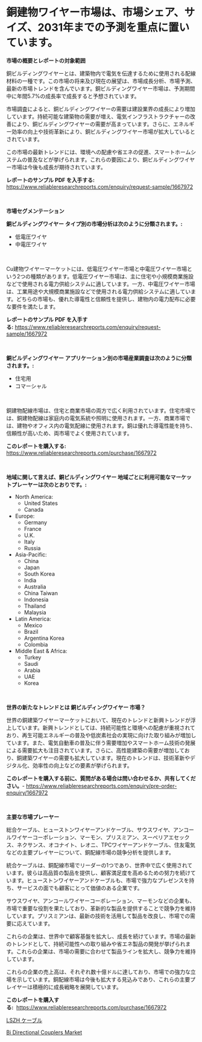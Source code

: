 <p><h1>銅建物ワイヤー市場は、市場シェア、サイズ、2031年までの予測を重点に置いています。</h1></p><p><strong>市場の概要とレポートの対象範囲</strong></p>
<p><p>銅ビルディングワイヤーとは、建築物内で電気を伝達するために使用される配線材料の一種です。この市場の将来及び現在の展望は、市場成長分析、市場予測、最新の市場トレンドを含んでいます。銅ビルディングワイヤー市場は、予測期間中に年間5.7%の成長率で成長すると予想されています。</p><p>市場調査によると、銅ビルディングワイヤーの需要は建設業界の成長により増加しています。持続可能な建築物の需要が増え、電気インフラストラクチャーの改善により、銅ビルディングワイヤーの需要が高まっています。さらに、エネルギー効率の向上や技術革新により、銅ビルディングワイヤー市場が拡大しているとされています。</p><p>この市場の最新トレンドには、環境への配慮や省エネの促進、スマートホームシステムの普及などが挙げられます。これらの要因により、銅ビルディングワイヤー市場は今後も成長が期待されています。</p></p>
<p><strong>レポートのサンプル PDF を入手する:</strong> <a href="https://www.reliableresearchreports.com/enquiry/request-sample/1667972">https://www.reliableresearchreports.com/enquiry/request-sample/1667972</a></p>
<p>&nbsp;</p>
<p><strong>市場セグメンテーション</strong></p>
<p><strong>銅ビルディングワイヤー タイプ別の市場分析は次のように分類されます。:</strong></p>
<p><ul><li>低電圧ワイヤ</li><li>中電圧ワイヤ</li></ul></p>
<p>&nbsp;</p>
<p><p>Cu建物ワイヤーマーケットには、低電圧ワイヤー市場と中電圧ワイヤー市場という2つの種類があります。低電圧ワイヤー市場は、主に住宅や小規模商業施設などで使用される電力供給システムに適しています。一方、中電圧ワイヤー市場は、工業用途や大規模商業施設などで使用される電力供給システムに適しています。どちらの市場も、優れた導電性と信頼性を提供し、建物内の電力配布に必要な要件を満たします。</p></p>
<p><strong>レポートのサンプル PDF を入手する:</strong>&nbsp;<a href="https://www.reliableresearchreports.com/enquiry/request-sample/1667972">https://www.reliableresearchreports.com/enquiry/request-sample/1667972</a></p>
<p>&nbsp;</p>
<p><strong> 銅ビルディングワイヤー アプリケーション別の市場産業調査は次のように分類されます。:</strong></p>
<p><ul><li>住宅用</li><li>コマーシャル</li></ul></p>
<p>&nbsp;</p>
<p><p>銅建物配線市場は、住宅と商業市場の両方で広く利用されています。住宅市場では、銅建物配線は家庭内の電気系統や照明に使用されます。一方、商業市場では、建物やオフィス内の電気配線に使用されます。銅は優れた導電性能を持ち、信頼性が高いため、両市場でよく使用されています。</p></p>
<p><strong>このレポートを購入する:</strong>&nbsp; <a href="https://www.reliableresearchreports.com/purchase/1667972">https://www.reliableresearchreports.com/purchase/1667972</a></p>
<p>&nbsp;</p>
<p><strong>地域に関して言えば、銅ビルディングワイヤー 地域ごとに利用可能なマーケットプレーヤーは次のとおりです。:</strong></p>
<p><ul>
    <li>
        North America:
        <ul>
            <li>United States</li>
            <li>Canada</li>
        </ul>
    </li>
    <li>
        Europe:
        <ul>
            <li>Germany</li>
            <li>France</li>
            <li>U.K.</li>
            <li>Italy</li>
            <li>Russia</li>
        </ul>
    </li>
    <li>
        Asia-Pacific:
        <ul>
            <li>China</li>
            <li>Japan</li>
            <li>South Korea</li>
            <li>India</li>
            <li>Australia</li>
            <li>China Taiwan</li>
            <li>Indonesia</li>
            <li>Thailand</li>
            <li>Malaysia</li>
        </ul>
    </li>
    <li>
        Latin America:
        <ul>
            <li>Mexico</li>
            <li>Brazil</li>
            <li>Argentina Korea</li>
            <li>Colombia</li>
        </ul>
    </li>
    <li>
        Middle East & Africa:
        <ul>
            <li>Turkey</li>
            <li>Saudi</li>
            <li>Arabia</li>
            <li>UAE</li>
            <li>Korea</li>
        </ul>
    </li>
    </ul></p>
<p>&nbsp;</p>
<p><strong>世界の新たなトレンドとは 銅ビルディングワイヤー 市場？</strong></p>
<p><p>世界の銅建築ワイヤーマーケットにおいて、現在のトレンドと新興トレンドが浮上しています。新興トレンドとしては、持続可能性と環境への配慮が重視されており、再生可能エネルギーの普及や低炭素社会の実現に向けた取り組みが増加しています。また、電気自動車の普及に伴う需要増加やスマートホーム技術の発展による需要拡大も注目されています。さらに、高性能建築の需要が増加しており、銅建築ワイヤーの需要も拡大しています。現在のトレンドは、技術革新やデジタル化、効率性の向上などの要素が挙げられます。</p></p>
<p><strong>このレポートを購入する前に、質問がある場合は問い合わせるか、共有してください。</strong>- <a href="https://www.reliableresearchreports.com/enquiry/pre-order-enquiry/1667972">https://www.reliableresearchreports.com/enquiry/pre-order-enquiry/1667972</a></p>
<p>&nbsp;</p>
<p><strong>主要な市場プレーヤー</strong></p>
<p><p>総合ケーブル、ヒューストンワイヤーアンドケーブル、サウスワイヤ、アンコールワイヤーコーポレーション、マーモン、プリスミアン、スーペリアエセックス、ネクサンス、オコナイト、レオニ、TPCワイヤーアンドケーブル、住友電気などの主要プレイヤーについて、銅配線市場の競争分析を提供します。</p><p>統合ケーブルは、銅配線市場でリーダーの1つであり、世界中で広く使用されています。彼らは高品質の製品を提供し、顧客満足度を高めるための努力を続けています。ヒューストンワイヤーアンドケーブルも、市場で強力なプレゼンスを持ち、サービスの面でも顧客にとって価値のある企業です。</p><p>サウスワイヤ、アンコールワイヤーコーポレーション、マーモンなどの企業も、市場で重要な役割を果たしており、革新的な製品を提供することで競争力を維持しています。プリスミアンは、最新の技術を活用して製品を改良し、市場での需要に応えています。</p><p>これらの企業は、世界中で顧客基盤を拡大し、成長を続けています。市場の最新のトレンドとして、持続可能性への取り組みや省エネ製品の開発が挙げられます。これらの企業は、市場の需要に合わせて製品ラインを拡大し、競争力を維持しています。</p><p>これらの企業の売上高は、それぞれ数十億ドルに達しており、市場での強力な立場を示しています。銅配線市場は今後も拡大する見込みであり、これらの主要プレイヤーは積極的に成長戦略を展開しています。</p></p>
<p><strong>このレポートを購入する:</strong>&nbsp;&nbsp;<a href="https://www.reliableresearchreports.com/purchase/1667972">https://www.reliableresearchreports.com/purchase/1667972</a></p>
<p><p><a href="https://github.com/Sophiaard2003/Market-Research-Report-List-1/blob/main/199836215196.md">LSZH ケーブル</a></p><p><a href="https://github.com/brenzgnarento/Market-Research-Report-List-1/blob/main/bi-directional-couplers-market.md">Bi Directional Couplers Market</a></p></p>